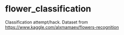 # flower_classification
Classification attempt/hack. Dataset from https://www.kaggle.com/alxmamaev/flowers-recognition
